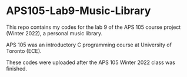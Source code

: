 # APS105-Lab9-Music-Library

This repo contains my codes for the lab 9 of the APS 105 course project (Winter 2022), a personal music library.

APS 105 was an introductory C programming course at University of Toronto (ECE).

These codes were uploaded after the APS 105 Winter 2022 class was finished.
